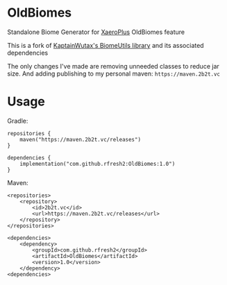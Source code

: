 # OldBiomes
Standalone Biome Generator for [XaeroPlus](https://github.com/rfresh2/XaeroPlus) OldBiomes feature

This is a fork of [KaptainWutax's BiomeUtils library](https://github.com/KaptainWutax/BiomeUtils) and its associated dependencies

The only changes I've made are removing unneeded classes to reduce jar size. And adding publishing to my personal maven: `https://maven.2b2t.vc`

# Usage

Gradle:

```
repositories {
    maven("https://maven.2b2t.vc/releases")
}

dependencies {
    implementation("com.github.rfresh2:OldBiomes:1.0")
}
```

Maven:

```
<repositories>
    <repository>
        <id>2b2t.vc</id>
        <url>https://maven.2b2t.vc/releases</url>
    </repository>
</repositories>

<dependencies>
    <dependency>
        <groupId>com.github.rfresh2</groupId>
        <artifactId>OldBiomes</artifactId>
        <version>1.0</version>
    </dependency>
<dependencies>
```
